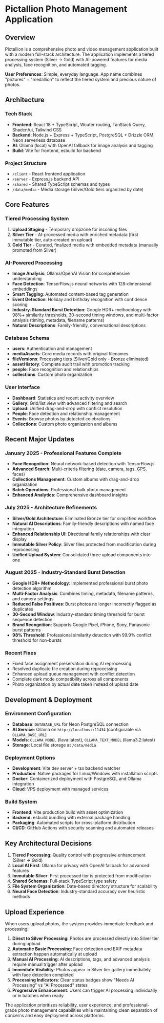# Pictallion Photo Management Application

## Overview

Pictallion is a comprehensive photo and video management application built with a modern full-stack architecture. The application implements a tiered processing system (Silver → Gold) with AI-powered features for media analysis, face recognition, and automated tagging.

**User Preferences**: Simple, everyday language. App name combines "pictures" + "medallion" to reflect the tiered system and precious nature of photos.

## Architecture

### Tech Stack
- **Frontend**: React 18 + TypeScript, Wouter routing, TanStack Query, Shadcn/ui, Tailwind CSS
- **Backend**: Node.js + Express + TypeScript, PostgreSQL + Drizzle ORM, Neon serverless database
- **AI**: Ollama (local) with OpenAI fallback for image analysis and tagging
- **Build**: Vite for frontend, esbuild for backend

### Project Structure
- `/client` - React frontend application
- `/server` - Express.js backend API  
- `/shared` - Shared TypeScript schemas and types
- `/data/media` - Media storage (Silver/Gold tiers organized by date)

## Core Features

### Tiered Processing System
1. **Upload Staging** - Temporary dropzone for incoming files
2. **Silver Tier** - AI-processed media with enriched metadata (first immutable tier, auto-created on upload)
3. **Gold Tier** - Curated, finalized media with embedded metadata (manually promoted from Silver)

### AI-Powered Processing
- **Image Analysis**: Ollama/OpenAI Vision for comprehensive understanding
- **Face Detection**: TensorFlow.js neural networks with 128-dimensional embeddings
- **Smart Tagging**: Automated content-based tag generation
- **Event Detection**: Holiday and birthday recognition with confidence scoring
- **Industry-Standard Burst Detection**: Google HDR+ methodology with 98%+ similarity thresholds, 30-second timing windows, and multi-factor analysis (timing, metadata, filename patterns)
- **Natural Descriptions**: Family-friendly, conversational descriptions

### Database Schema
- **users**: Authentication and management
- **mediaAssets**: Core media records with original filenames
- **fileVersions**: Processing tiers (Silver/Gold only - Bronze eliminated)
- **assetHistory**: Complete audit trail with promotion tracking
- **people**: Face recognition and relationships
- **collections**: Custom photo organization

### User Interface
- **Dashboard**: Statistics and recent activity overview
- **Gallery**: Grid/list view with advanced filtering and search
- **Upload**: Unified drag-and-drop with conflict resolution
- **People**: Face detection and relationship management
- **Events**: Browse photos by detected celebrations
- **Collections**: Custom photo organization and albums

## Recent Major Updates

### January 2025 - Professional Features Complete
- **Face Recognition**: Neural network-based detection with TensorFlow.js
- **Advanced Search**: Multi-criteria filtering (date, camera, tags, GPS, faces)
- **Collections Management**: Custom albums with drag-and-drop organization
- **Batch Operations**: Professional bulk photo management
- **Enhanced Analytics**: Comprehensive dashboard insights

### July 2025 - Architecture Refinements
- **Silver/Gold Architecture**: Eliminated Bronze tier for simplified workflow
- **Natural AI Descriptions**: Family-friendly descriptions with named face integration
- **Enhanced Relationship UI**: Directional family relationships with clear display
- **Immutable Silver Policy**: Silver files protected from modification during reprocessing
- **Unified Upload System**: Consolidated three upload components into one

### August 2025 - Industry-Standard Burst Detection
- **Google HDR+ Methodology**: Implemented professional burst photo detection algorithm
- **Multi-Factor Analysis**: Combines timing, metadata, filename patterns, and camera settings
- **Reduced False Positives**: Burst photos no longer incorrectly flagged as duplicates
- **30-Second Window**: Industry-standard timing threshold for burst sequence detection
- **Brand Recognition**: Supports Google Pixel, iPhone, Sony, Panasonic burst patterns
- **98% Threshold**: Professional similarity detection with 99.9% conflict threshold for non-bursts

### Recent Fixes
- Fixed face assignment preservation during AI reprocessing
- Resolved duplicate file creation during reprocessing
- Enhanced upload queue management with conflict detection
- Complete dark mode compatibility across all components
- Photo organization by actual date taken instead of upload date

## Development & Deployment

### Environment Configuration
- **Database**: `DATABASE_URL` for Neon PostgreSQL connection
- **AI Service**: Ollama on `http://localhost:11434` (configurable via `OLLAMA_BASE_URL`)
- **Models**: `OLLAMA_MODEL` (llava:latest), `OLLAMA_TEXT_MODEL` (llama3.2:latest)
- **Storage**: Local file storage at `/data/media`

### Deployment Options
- **Development**: Vite dev server + tsx backend watcher
- **Production**: Native packages for Linux/Windows with installation scripts
- **Docker**: Containerized deployment with PostgreSQL and Ollama integration
- **Cloud**: VPS deployment with managed services

### Build System
- **Frontend**: Vite production build with asset optimization
- **Backend**: esbuild bundling with external package handling
- **Packaging**: Automated scripts for cross-platform distribution
- **CI/CD**: GitHub Actions with security scanning and automated releases

## Key Architectural Decisions

1. **Tiered Processing**: Quality control with progressive enhancement (Silver → Gold)
2. **Local AI First**: Ollama for privacy with OpenAI fallback for advanced features
3. **Immutable Silver**: First processed tier is protected from modification
4. **Shared Schemas**: Full-stack TypeScript type safety
5. **File System Organization**: Date-based directory structure for scalability
6. **Neural Face Detection**: Industry-standard accuracy over heuristic methods

## Upload Experience

When users upload photos, the system provides immediate feedback and processing:

1. **Direct to Silver Processing**: Photos are processed directly into Silver tier during upload
2. **Automatic Basic Processing**: Face detection and EXIF metadata extraction happen automatically at upload
3. **Manual AI Processing**: AI descriptions, tags, and advanced analysis require manual trigger after upload
4. **Immediate Visibility**: Photos appear in Silver tier gallery immediately with face detection completed
5. **Processing Indicators**: Clear status badges show "Needs AI Processing" vs "AI Processed" states
6. **Progressive Enhancement**: Users can trigger AI processing individually or in batches when ready

The application prioritizes reliability, user experience, and professional-grade photo management capabilities while maintaining clean separation of concerns and easy deployment across platforms.